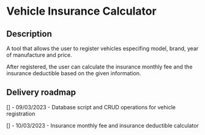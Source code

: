 # Vehicle Insurance Calculator

## Description

A tool that allows the user to register vehicles especifing model, brand, year of manufacture and price.

After registered, the user can calculate the insurance monthly fee and the insurance deductible based on the given information.

## Delivery roadmap

[] - 09/03/2023 - Database script and CRUD operations for vehicle registration

[] - 10/03/2023 - Insurance monthly fee and insurance deductible calculator